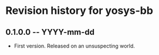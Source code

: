# Revision history for yosys-bb

## 0.1.0.0 -- YYYY-mm-dd

* First version. Released on an unsuspecting world.
